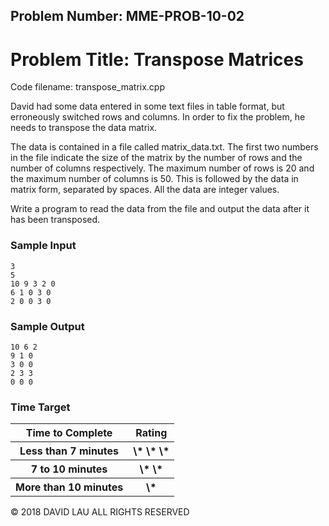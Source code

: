 Problem Number: MME-PROB-10-02
------------------------------

Problem Title: Transpose Matrices
=================================

Code filename: transpose_matrix.cpp

David had some data entered in some text files in table format, but erroneously switched rows and columns. In order to fix the problem, he needs to transpose the data matrix.

The data is contained in a file called matrix_data.txt. The first two numbers in the file indicate the size of the matrix by the number of rows and the number of columns respectively. The maximum number of rows is 20 and the maximum number of columns is 50. This is followed by the data in matrix form, separated by spaces. All the data are integer values.

Write a program to read the data from the file and output the data after it has been transposed.

### Sample Input

    3
    5
    10 9 3 2 0
    6 1 0 3 0
    2 0 0 3 0

### Sample Output

    10 6 2
    9 1 0
    3 0 0
    2 3 3
    0 0 0

### Time Target

<table>
  <tr>
    <th> Time to Complete </th>
    <th> Rating </th>
  </tr>
  <tr>
    <th> Less than 7 minutes </th>
    <th> \* \* \* </th>
  </tr>
  <tr>
    <th> 7 to 10 minutes </th>
    <th> \* \* </th>
  </tr>
  <tr>
    <th> More than 10 minutes </th>
    <th> \* </th>
  </tr>
</table>


© 2018 DAVID LAU ALL RIGHTS RESERVED
